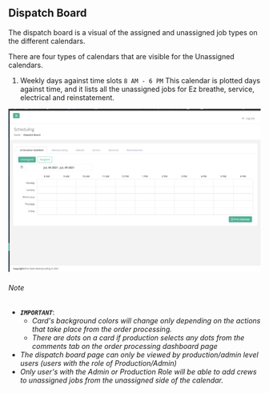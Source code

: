 ## Dispatch Board

The dispatch board is a visual of the assigned and unassigned job types on the different calendars.

There are four types of calendars that are visible for the Unassigned calendars.
1. Weekly days against time slots `8 AM - 6 PM`
This calendar is plotted days against time, and it lists all the unassigned jobs for Ez breathe, service, electrical and
reinstatement.

![Day against time calendar screenshot](/scheduling/images/dispatch-board-time-against-days.png?raw=true "Day against time calendar")


###### Note
* _**`IMPORTANT`**_:
    * _Card's background colors will change only depending on the actions that take place from the order processing._
    * _There are dots on a card if production selects any dots from the comments tab on the order processing dashboard
      page_
* _The dispatch board page can only be viewed by production/admin level users (users with the role of Production/Admin)_
* _Only user's with the Admin or Production Role will be able to add crews to unassigned jobs from the unassigned side 
  of the calendar._
